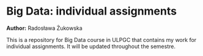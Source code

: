 # Big Data: individual assignments
**Author:** Radosława Żukowska

This is a repository for Big Data course in ULPGC that contains my work for individual assignments. It will be updated throughout the semestre.